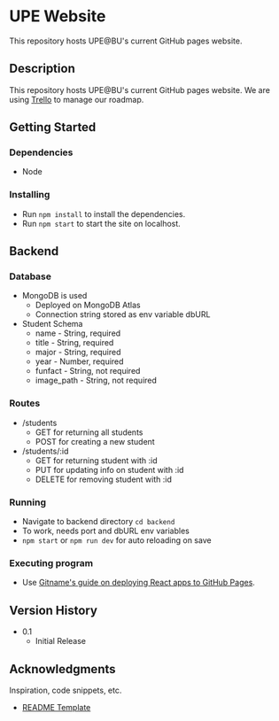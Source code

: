 # UPE Website

This repository hosts UPE@BU's current GitHub pages website.

## Description

This repository hosts UPE@BU's current GitHub pages website. We are using [Trello](https://trello.com/b/0MtO7mPY/upe-website) to manage our roadmap.

## Getting Started

### Dependencies

* Node

### Installing
* Run `npm install` to install the dependencies.
* Run `npm start` to start the site on localhost.

## Backend

### Database
* MongoDB is used
  * Deployed on MongoDB Atlas
  * Connection string stored as env variable dbURL 
* Student Schema
  * name - String, required
  * title - String, required
  * major - String, required
  * year - Number, required
  * funfact - String, not required
  * image_path - String, not required

### Routes
* /students
  * GET for returning all students
  * POST for creating a new student
* /students/:id
  * GET for returning student with :id
  * PUT for updating info on student with :id
  * DELETE for removing student with :id

### Running
* Navigate to backend directory `cd backend`
* To work, needs port and dbURL env variables
* `npm start` or `npm run dev` for auto reloading on save

### Executing program
* Use [Gitname's guide on deploying React apps to GitHub Pages](https://github.com/gitname/react-gh-pages).


## Version History
* 0.1
  * Initial Release

## Acknowledgments

Inspiration, code snippets, etc.
* [README Template](https://twitter.com/dompizzie)
